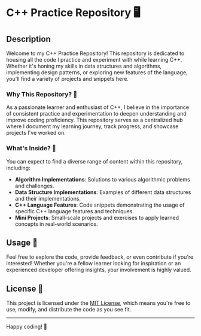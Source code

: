 # C++ Practice Repository 🖥️

## Description

Welcome to my C++ Practice Repository! This repository is dedicated to housing all the code I practice and experiment with while learning C++. Whether it's honing my skills in data structures and algorithms, implementing design patterns, or exploring new features of the language, you'll find a variety of projects and snippets here.

### Why This Repository? 🤔

As a passionate learner and enthusiast of C++, I believe in the importance of consistent practice and experimentation to deepen understanding and improve coding proficiency. This repository serves as a centralized hub where I document my learning journey, track progress, and showcase projects I've worked on.

### What's Inside? 📁

You can expect to find a diverse range of content within this repository, including:

- **Algorithm Implementations**: Solutions to various algorithmic problems and challenges.
- **Data Structure Implementations**: Examples of different data structures and their implementations.
- **C++ Language Features**: Code snippets demonstrating the usage of specific C++ language features and techniques.
- **Mini Projects**: Small-scale projects and exercises to apply learned concepts in real-world scenarios.

## Usage 🚀

Feel free to explore the code, provide feedback, or even contribute if you're interested! Whether you're a fellow learner looking for inspiration or an experienced developer offering insights, your involvement is highly valued.

## License 📝

This project is licensed under the [MIT License](LICENSE), which means you're free to use, modify, and distribute the code as you see fit.

---

Happy coding! 🎉
